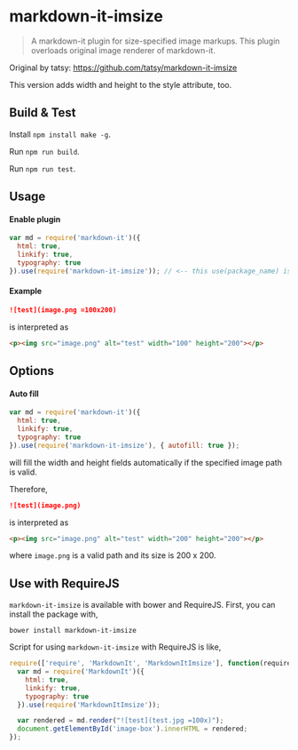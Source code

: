 # markdown-it-imsize

> A markdown-it plugin for size-specified image markups. This plugin overloads original image renderer of markdown-it.

Original by tatsy: https://github.com/tatsy/markdown-it-imsize

This version adds width and height to the style attribute, too.

## Build & Test

Install `npm install make -g`.

Run `npm run build`.

Run `npm run test`.

## Usage

#### Enable plugin

```js
var md = require('markdown-it')({
  html: true,
  linkify: true,
  typography: true
}).use(require('markdown-it-imsize')); // <-- this use(package_name) is required
```

#### Example

```md
![test](image.png =100x200)
```

is interpreted as

```html
<p><img src="image.png" alt="test" width="100" height="200"></p>
```

## Options

#### Auto fill

```js
var md = require('markdown-it')({
  html: true,
  linkify: true,
  typography: true
}).use(require('markdown-it-imsize'), { autofill: true });
```

will fill the width and height fields automatically if the specified image path is valid.

Therefore,

```md
![test](image.png)
```

is interpreted as

```html
<p><img src="image.png" alt="test" width="200" height="200"></p>
```

where ```image.png``` is a valid path and its size is 200 x 200.

## Use with RequireJS

```markdown-it-imsize``` is available with bower and RequireJS. First, you can install the package with,

```shell
bower install markdown-it-imsize
```

Script for using ```markdown-it-imsize``` with RequireJS is like,

```js
require(['require', 'MarkdownIt', 'MarkdownItImsize'], function(require) {
  var md = require('MarkdownIt')({
    html: true,
    linkify: true,
    typography: true
  }).use(require('MarkdownItImsize'));

  var rendered = md.render("![test](test.jpg =100x)");
  document.getElementById('image-box').innerHTML = rendered;
});
```
